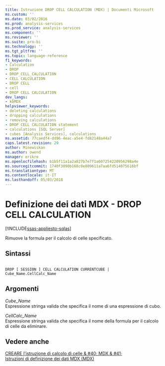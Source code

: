 ```yaml
---
title: Istruzione DROP CELL CALCULATION (MDX) | Documenti Microsoft
ms.custom: ''
ms.date: 03/02/2016
ms.prod: analysis-services
ms.prod_service: analysis-services
ms.component: ''
ms.reviewer: ''
ms.suite: pro-bi
ms.technology: ''
ms.tgt_pltfrm: ''
ms.topic: language-reference
f1_keywords:
- Calculation
- DROP
- DROP_CELL_CALCULATION
- CELL CALCULATION
- DROP CELL
- cell
- DROP CELL CALCULATION
dev_langs:
- kbMDX
helpviewer_keywords:
- deleting calculations
- dropping calculations
- removing calculations
- DROP CELL CALCULATION statement
- calculations [SQL Server]
- cubes [Analysis Services], calculations
ms.assetid: 77caedf4-dd96-4eac-a5e4-fd82148a44a7
caps.latest.revision: 29
author: Minewiskan
ms.author: owend
manager: erikre
ms.openlocfilehash: b1b5f11a1a2a827b7e7f1a607254220956298a4e
ms.sourcegitcommit: 1740f3090b168c0e809611a7aa6fd514075616bf
ms.translationtype: MT
ms.contentlocale: it-IT
ms.lasthandoff: 05/03/2018
---
```

# <a name="mdx-data-definition---drop-cell-calculation"></a>Definizione dei dati MDX - DROP CELL CALCULATION
[!INCLUDE[ssas-appliesto-sqlas](../includes/ssas-appliesto-sqlas.md)]

  Rimuove la formula per il calcolo di celle specificato.  
  
## <a name="syntax"></a>Sintassi  
  
```  
  
DROP [ SESSION ] CELL CALCULATION CURRENTCUBE | Cube_Name.CellCalc_Name  
```  
  
## <a name="arguments"></a>Argomenti  
 *Cube_Name*  
 Espressione stringa valida che specifica il nome di una espressione di cubo.  
  
 *CellCalc_Name*  
 Espressione stringa valida che specifica il nome della formula per il calcolo di celle da eliminare.  
  
## <a name="see-also"></a>Vedere anche  
 [CREARE l'istruzione di calcolo di celle & #40; MDX & #41;](../mdx/mdx-data-definition-create-cell-calculation.md)   
 [Istruzioni di definizione dei dati MDX &#40;MDX&#41;](../mdx/mdx-data-definition-statements-mdx.md)  
  
  

